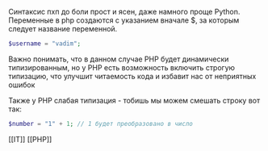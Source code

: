 Синтаксис пхп до боли прост и ясен, даже намного проще Python. Переменные в php создаются с указанием вначале $, за которым следует название переменной.
```php
$username = "vadim";
```
Важно понимать, что в данном случае PHP будет динамически типизированным, но у PHP есть возможность включить строгую типизацию, что улучшит читаемость кода и избавит нас от неприятных ошибок

Также у PHP слабая типизация - тобишь мы можем смешать строку вот так:
```php
$number = "1" + 1; // 1 будет преобразовано в число
```

[[IT]] [[PHP]]
